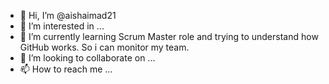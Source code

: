 - 👋 Hi, I’m @aishaimad21
- 👀 I’m interested in ...
- 🌱 I’m currently learning Scrum Master role and trying to understand how GitHub works. So i can monitor my team. 
- 💞️ I’m looking to collaborate on ...
- 📫 How to reach me ...

<!---
aishaimad21/aishaimad21 is a ✨ special ✨ repository because its `README.md` (this file) appears on your GitHub profile.
You can click the Preview link to take a look at your changes.
--->
